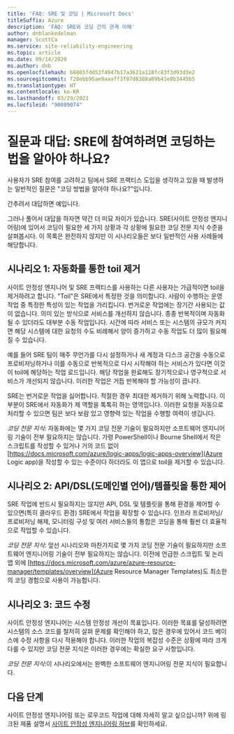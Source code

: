 ```yaml
---
title: 'FAQ: SRE 및 코딩 | Microsoft Docs'
titleSuffix: Azure
description: 'FAQ: SRE와 코딩 간의 관계 이해'
author: dnblankedelman
manager: ScottCa
ms.service: site-reliability-engineering
ms.topic: article
ms.date: 09/14/2020
ms.author: dnb
ms.openlocfilehash: b8865fdd53f4947b17a3621a128fc83f3d93d3e2
ms.sourcegitcommit: f28ebb95ae9aaaff3f87d8388a09b41e0b3445b5
ms.translationtype: HT
ms.contentlocale: ko-KR
ms.lasthandoff: 03/29/2021
ms.locfileid: "90089074"
---
```

# <a name="frequently-asked-questions-do-i-need-to-know-how-to-code-to-get-involved-with-sre"></a>질문과 대답: SRE에 참여하려면 코딩하는 법을 알아야 하나요?

사용자가 SRE 참여를 고려하고 팀에서 SRE 프랙티스 도입을 생각하고 있을 때 발생하는 일반적인 질문은 "코딩 방법을 알아야 하나요?"입니다.

간추려서 대답하면 예입니다. 

그러나 풀어서 대답을 하자면 약간 더 미묘 차이가 있습니다. SRE(사이트 안정성 엔지니어링)에 있어서 코딩이 필요한 세 가지 상황과 각 상황에 필요한 코딩 전문 지식 수준을 살펴봅시다. 이 목록은 완전하지 않지만 이 시나리오들은 보다 일반적인 사용 사례들에 해당합니다.

## <a name="scenario-1-removing-toil-through-automation"></a>시나리오 1: 자동화를 통한 toil 제거

사이트 안정성 엔지니어 및 SRE 프랙티스를 사용하는 다른 사용자는 가급적이면 toil을 제거하려고 합니다. "Toil"은 SRE에서 특정한 것을 의미합니다. 사람이 수행하는 운영 작업 중 특정한 특성이 있는 작업을 가리킵니다. 번거로운 작업에는 장기간 사용되는 값이 없습니다. 의미 있는 방식으로 서비스를 개선하지 않습니다. 종종 반복적이며 자동화될 수 있더라도 대부분 수동 작업입니다. 시간에 따라 서비스 또는 시스템의 규모가 커지면 해당 시스템에 대한 요청의 수도 비례해서 양이 증가하고 수동 작업도 더 많이 필요해질 수 있습니다.

예를 들어 SRE 팀이 매주 무언가를 다시 설정하거나 새 계정과 디스크 공간을 수동으로 프로비저닝하거나 이를 수동으로 반복적으로 다시 시작해야 하는 서비스가 있다면 이것이 toil에 해당하는 작업 로드입니다. 해당 작업을 완료해도 장기적으로나 영구적으로 서비스가 개선되지 않습니다. 이러한 작업은 거듭 반복해야 할 가능성이 큽니다.

SRE는 번거로운 작업을 싫어합니다. 적절한 경우 최대한 제거하기 위해 노력합니다. 이 부분이 SRE에서 자동화가 제 역할을 톡톡히 하는 영역입니다. 이러한 요청을 자동으로 처리할 수 있으면 팀은 보다 보람 있고 영향력 있는 작업을 수행할 여력이 생깁니다.

*코딩 전문 지식*: 자동화에는 몇 가지 코딩 전문 기술이 필요하지만 소프트웨어 엔지니어링 기술이 전부 필요하지는 않습니다. 가령 PowerShell이나 Bourne Shell에서 작은 스크립트를 작성할 수 있거나 거의 코드 없이 [https://docs.microsoft.com/azure/logic-apps/logic-apps-overview](Azure Logic app)을 작성할 수 있는 수준이다 하더라도 이 앱으로 toil을 제거할 수 있습니다.

## <a name="scenario-2-control-through-apisdomain-specific-languages-dslstemplates"></a>시나리오 2: API/DSL(도메인별 언어)/템플릿을 통한 제어

SRE 작업에 반드시 필요하지는 않지만 API, DSL 및 템플릿을 통해 환경을 제어할 수 있으면(특히 클라우드 환경) SRE에서 작업을 확장할 수 있습니다. 인프라 프로비저닝/프로비저닝 해제, 모니터링 구성 및 여러 서비스들의 통합은 코딩을 통해 훨씬 더 효율적으로 작업할 수 있습니다.

*코딩 전문 지식*: 앞선 시나리오와 마찬가지로 몇 가지 코딩 전문 기술이 필요하지만 소프트웨어 엔지니어링 기술이 전부 필요하지는 않습니다. 이전에 언급한 스크립트 및 논리 앱 외에 [https://docs.microsoft.com/azure/azure-resource-manager/templates/overview](Azure Resource Manager Templates)도 최소한의 코딩 경험으로 사용이 가능합니다.

## <a name="scenario-3-fixing-the-code"></a>시나리오 3: 코드 수정

사이트 안정성 엔지니어는 시스템 안정성 개선이 목표입니다. 이러한 목표를 달성하려면 시스템의 소스 코드를 철저히 살펴 문제를 확인해야 하고, 많은 경우에 있어서 코드 베이스에 수정 사항을 다시 적용해야 합니다. 이러한 작업의 복잡성 수준은 상황에 따라 크게 다를 수 있지만 코딩 전문 지식은 이러한 경우에는 확실한 요구 사항입니다.

*코딩 전문 지식*:이 시나리오에서는 완벽한 소프트웨어 엔지니어링 전문 지식이 필요합니다.


## <a name="next-steps"></a>다음 단계

사이트 안정성 엔지니어링 또는 로우코드 작업에 대해 자세히 알고 싶으십니까? 위에 링크된 제품 설명서 [사이트 안정성 엔지니어링 허브](../index.yml)를 확인하세요.
